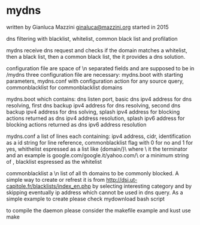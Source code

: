# mydns
written by Gianluca Mazzini ginaluca@mazzini.org
started in 2015

dns filtering with blacklist, whitelist, common black list and profilation

mydns receive dns request and checks if the domain matches a whitelist, then a black list, then a common black list, the it provides a dns solution.

configuration file are space of \n separated fields and are supposed to be in /mydns
three configuration file are necessary: mydns.boot with starting parameters, mydns.conf with configuration action for any source query, commonblacklist for commonblacklist domains

mydns.boot which contains: dns listen port, basic dns ipv4 address for dns resolving, first dns backup ipv4 address for dns resolving, second dns backup ipv4 address for dns solving, splash ipv4 address for blocking actions returned as dns ipv4 address resolution, splash ipv6 address for blocking actions returned as dns ipv6 address resolution

mydns.conf a list of lines each containing: ipv4 address, cidr, identification as a id string for line reference, commonblacklist flag with 0 for no and 1 for yes, whithelist espressed as a list like {domain/}\ where \ it the terminator and an example is google.com/google.it/yahoo.com/\ or a minimum string of \, blacklist espressed as the whitelist

commonblacklist a \n list of all th domains to be commonly blocked. A simple way to create or refrest it is from http://dsi.ut-capitole.fr/blacklists/index_en.php by selecting interesting category and by skipping eventually ip address which cannot be used in dns query. As a simple example to create please check mydownload bash script

to compile the daemon please consider the makefile example and kust use make
